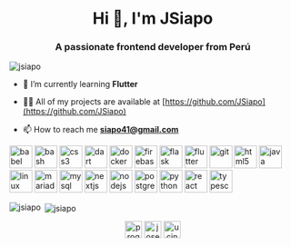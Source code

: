 <h1 align="center">Hi 👋, I'm JSiapo</h1>
<h3 align="center">A passionate frontend developer from Perú</h3>

<p align="left"> <img src="https://komarev.com/ghpvc/?username=jsiapo" alt="jsiapo" /> </p>

- 🌱 I’m currently learning **Flutter**

- 👨‍💻 All of my projects are available at [https://github.com/JSiapo](https://github.com/JSiapo)

- 📫 How to reach me **siapo41@gmail.com**

<p align="left"><img src="https://www.vectorlogo.zone/logos/babeljs/babeljs-icon.svg" alt="babel" width="40" height="40"/> <img src="https://www.vectorlogo.zone/logos/gnu_bash/gnu_bash-icon.svg" alt="bash" width="40" height="40"/> <img src="https://devicons.github.io/devicon/devicon.git/icons/css3/css3-original-wordmark.svg" alt="css3" width="40" height="40"/> <img src="https://www.vectorlogo.zone/logos/dartlang/dartlang-icon.svg" alt="dart" width="40" height="40"/> <img src="https://devicons.github.io/devicon/devicon.git/icons/docker/docker-original-wordmark.svg" alt="docker" width="40" height="40"/> <img src="https://www.vectorlogo.zone/logos/firebase/firebase-icon.svg" alt="firebase" width="40" height="40"/> <img src="https://www.vectorlogo.zone/logos/pocoo_flask/pocoo_flask-icon.svg" alt="flask" width="40" height="40"/> <img src="https://www.vectorlogo.zone/logos/flutterio/flutterio-icon.svg" alt="flutter" width="40" height="40"/> <img src="https://www.vectorlogo.zone/logos/git-scm/git-scm-icon.svg" alt="git" width="40" height="40"/> <img src="https://devicons.github.io/devicon/devicon.git/icons/html5/html5-original-wordmark.svg" alt="html5" width="40" height="40"/> <img src="https://devicons.github.io/devicon/devicon.git/icons/java/java-original-wordmark.svg" alt="java" width="40" height="40"/> <img src="https://devicons.github.io/devicon/devicon.git/icons/linux/linux-original.svg" alt="linux" width="40" height="40"/> <img src="https://www.vectorlogo.zone/logos/mariadb/mariadb-icon.svg" alt="mariadb" width="40" height="40"/> <img src="https://devicons.github.io/devicon/devicon.git/icons/mysql/mysql-original-wordmark.svg" alt="mysql" width="40" height="40"/> <img src="https://cdn.worldvectorlogo.com/logos/nextjs-3.svg" alt="nextjs" width="40" height="40"/> <img src="https://devicons.github.io/devicon/devicon.git/icons/nodejs/nodejs-original-wordmark.svg" alt="nodejs" width="40" height="40"/> <img src="https://devicons.github.io/devicon/devicon.git/icons/postgresql/postgresql-original-wordmark.svg" alt="postgresql" width="40" height="40"/> <img src="https://devicons.github.io/devicon/devicon.git/icons/python/python-original.svg" alt="python" width="40" height="40"/> <img src="https://devicons.github.io/devicon/devicon.git/icons/react/react-original-wordmark.svg" alt="react" width="40" height="40"/> <img src="https://devicons.github.io/devicon/devicon.git/icons/typescript/typescript-original.svg" alt="typescript" width="40" height="40"/></p><p><img align="left" src="https://github-readme-stats.vercel.app/api/top-langs/?username=jsiapo&layout=compact&hide=html" alt="jsiapo" /></p>

<p>&nbsp;<img align="center" src="https://github-readme-stats.vercel.app/api?username=jsiapo&show_icons=true" alt="jsiapo" /></p>

<p align="center">
<a href="https://fb.com//ProgrammingByJS" target="blank"><img align="center" src="https://cdn.jsdelivr.net/npm/simple-icons@3.0.1/icons/facebook.svg" alt="programmingbyjs" height="30" width="30" /></a>
<a href="https://instagram.com/joseluissiapo" target="blank"><img align="center" src="https://cdn.jsdelivr.net/npm/simple-icons@3.0.1/icons/instagram.svg" alt="joseluissiapo" height="30" width="30" /></a>
<a href="https://www.youtube.com/channel/UCInzfSU1eNI1oypOfgBm5lw" target="blank"><img align="center" src="https://cdn.jsdelivr.net/npm/simple-icons@3.0.1/icons/youtube.svg" alt="ucinzfsu1eni1oypofgbm5lw" height="30" width="30" /></a>
</p>
